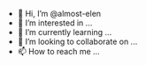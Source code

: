 - 👋 Hi, I’m @almost-elen
- 👀 I’m interested in ...
- 🌱 I’m currently learning ...
- 💞️ I’m looking to collaborate on ...
- 📫 How to reach me ...

<!---
almost-elen/almost-elen is a ✨ special ✨ repository because its `README.md` (this file) appears on your GitHub profile.
You can click the Preview link to take a look at your changes.
--->
